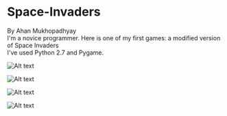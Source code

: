 # Space-Invaders
By Ahan Mukhopadhyay                                                                                                 
I'm a novice programmer. Here is one of my first games: a modified version of Space Invaders                                
I've used Python 2.7 and Pygame.

![Alt text](http://i.imgur.com/EYub2Ab.png)

![Alt text](http://i.imgur.com/qD5zPCt.png)

![Alt text](http://i.imgur.com/velO8Ou.png)

![Alt text](http://i.imgur.com/jMf2PfW.png?1)
